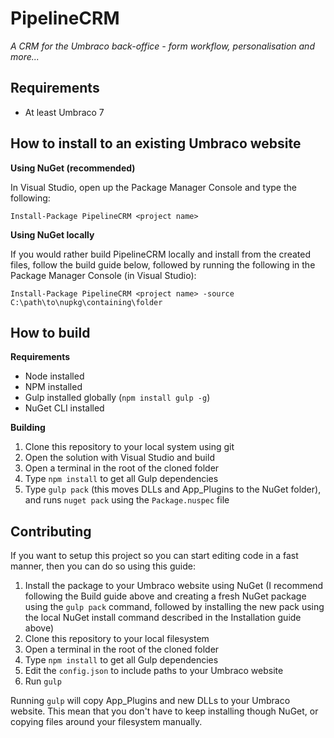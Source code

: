 # PipelineCRM

_A CRM for the Umbraco back-office - form workflow, personalisation and more..._

## Requirements

- At least Umbraco 7

## How to install to an existing Umbraco website

**Using NuGet (recommended)**

In Visual Studio, open up the Package Manager Console and type the following:

```Install-Package PipelineCRM <project name>```

**Using NuGet locally**

If you would rather build PipelineCRM locally and install from the created files, follow the build guide below, followed by running the following in the Package Manager Console (in Visual Studio):

```Install-Package PipelineCRM <project name> -source C:\path\to\nupkg\containing\folder```

## How to build

**Requirements**

- Node installed
- NPM installed
- Gulp installed globally (`npm install gulp -g`)
- NuGet CLI installed

**Building**

1. Clone this repository to your local system using git
2. Open the solution with Visual Studio and build
3. Open a terminal in the root of the cloned folder
4. Type `npm install` to get all Gulp dependencies
5. Type `gulp pack` (this moves DLLs and App_Plugins to the NuGet folder), and runs `nuget pack` using the `Package.nuspec` file

## Contributing

If you want to setup this project so you can start editing code in a fast manner, then you can do so using this guide:

1. Install the package to your Umbraco website using NuGet (I recommend following the Build guide above and creating a fresh NuGet package using the `gulp pack` command, followed by installing the new pack using the local NuGet install command described in the Installation guide above)
2. Clone this repository to your local filesystem
3. Open a terminal in the root of the cloned folder
4. Type `npm install` to get all Gulp dependencies
5. Edit the `config.json` to include paths to your Umbraco website
6. Run `gulp`

Running `gulp` will copy App_Plugins and new DLLs to your Umbraco website. This mean that you don't have to keep installing though NuGet, or copying files around your filesystem manually.

